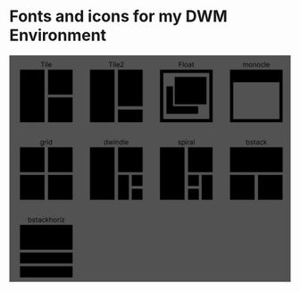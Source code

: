 # Fonts and icons for my DWM Environment

<p>
	<img src="https://raw.githubusercontent.com/My-DWM-Environment/fonts/master/images/LayoutFont_image_1.jpg">
</p>